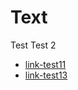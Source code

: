 # Text

Test
Test 2



- [link-test11](https://ectest.beep.test11.shub.us/ordering)
- [link-test13](https://ectest.beep.test13.shub.us/ordering)
